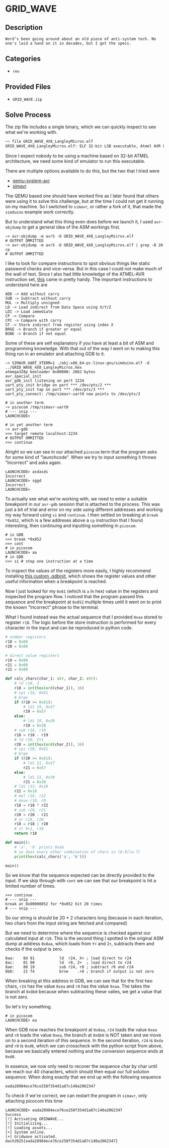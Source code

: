 # GRID_WAVE

## Description

```
Word’s been going around about an old piece of anti-system tech. No one's laid a hand on it in decades, but I got the specs.
```

## Categories

- `rev`

## Provided Files

- `GRID_WAVE.zip`

## Solve Process

The zip file includes a single binary, which we can quickly inspect to see what we're working with.

```bash
~> file GRID_WAVE_4X8_LangleyMicros.elf
GRID_WAVE_4X8_LangleyMicros.elf: ELF 32-bit LSB executable, Atmel AVR 8-bit, version 1 (SYSV), statically linked, stripped
```

Since I expect nobody to be using a machine based on 32-bit ATMEL architecture, we need some kind of emulator to run this executable.

There are multiple options available to do this, but the two that I tried were

- [qemu-system-avr](https://qemu-project.gitlab.io/qemu/system/target-avr.html)
- [simavr](https://github.com/lcgamboa/simavr)

The QEMU based one should have worked fine as I later found that others were using it to solve this challenge, but at the time I could not get it running on my machine. So I switched to `simavr`, or rather a fork of it, that made the `simduino` example work correctly.

But to understand what this thing even does before we launch it, I used `avr-objdump` to get a general idea of the ASM workings first.

```text
~> avr-objdump -m avr5 -D GRID_WAVE_4X8_LangleyMicros.elf
# OUTPUT OMMITTED
~> avr-objdump -m avr5 -D GRID_WAVE_4X8_LangleyMicros.elf | grep -B 20 cp
# OUTPUT OMMITTED
```

I like to look for compare instructions to spot obvious things like static password checks and vice-versa. But in this case I could not make much of the wall of text. Since I also had little knowledge of the ATMEL-AVR instruction set, [this](https://ww1.microchip.com/downloads/en/devicedoc/AVR-Instruction-Set-Manual-DS40002198A.pdf) came in pretty handy. The important instructions to understand here are

```text
ADD -> Add without carry
SUB -> Subtract without carry
MUL -> Multiply unsigned
LD -> Load indirect from Data Space using X/Y/Z
LDI -> Load immediate
CP -> Compare
CPC -> Compare with carry
ST -> Store indirect from register using index X
BRGE -> Branch if greater or equal
BGNE -> Branch if not equal
```

Some of these are self explanatory if you have at least a bit of ASM and programming knowledge. With that out of the way I went on to making this thing run in an emulator and attaching GDB to it.

```text
~> SIMAVR_UART_XTERM=1 ./obj-x86_64-pc-linux-gnu/simduino.elf -d ../GRID_WAVE_4X8_LangleyMicros.hex
atmega328p booloader 0x00000: 2662 bytes
avr_special_init
avr_gdb_init listening on port 1234
uart_pty_init bridge on port *** /dev/pts/2 ***
uart_pty_init tap on port *** /dev/pts/3 ***
uart_pty_connect: /tmp/simavr-uart0 now points to /dev/pts/2

# in another term
~> picocom /tmp/simavr-uart0
# --- snip ---
LAUNCHCODE>

# in yet another term
~> avr-gdb
>>> target remote localhost:1234
# OUTPUT OMMITTED
>>> continue
```

Alright so we can see in our attached `picocom` term that the program asks for some kind of "launchcode". When we try to input something it throws "Incorrect" and asks again.

```text
LAUNCHCODE> asdasds
Incorrect
LAUNCHCODE> sggd
Incorrect
LAUNCHCODE>
```

To actually see what we're working with, we need to enter a suitable breakpoint in our `avr-gdb` session that is attached to the process. This was just a bit of trial and error on my side using different addresses and working my way forward using `si` and `continue`. I then settled on breaking at `break *0x852`, which is a few addreses above a `cp` instruction that I found interesting, then continuing and inputting something in `picocom`.

```text
# in GDB
>>> break *0x852
>>> cont
# in picocom
LAUNCHCODE> aa
# in GDB
>>> si # step one instruction at a time
```

To inspect the values of the registers more easily, I highly recommend installing [this custom .gdbinit](https://github.com/cyrus-and/gdb-dashboard), which shows the register values and other useful information when a breakpoint is reached.

Now I just looked for my `0x61` (which is `a` in hex) value in the registers and inspected the program flow. I noticed that the program passed this sequence and the breakpoint at `0x852` multiple times until it went on to print the known "Incorrect" phrase to the terminal.

What I found instead was the actual sequence that I provided `0xaa` stored to register `r18`. The logic before the store instruction is performed for every character in the input and can be reproduced in python code.

```py
# number registers
r18 = 0x00
r20 = 0x00

# direct value registers
r19 = 0x00
r21 = 0x00
r22 = 0x00

def calc_chars(char_1: str, char_2: str):
    # ld r18, Z
    r18 = int(hex(ord(char_1)), 16)
    # cpi r18, 0x61
    # brge
    if (r18 >= 0x61):
        # ldi 19, 0x57
        r19 = 0x57
    else:
        # ldi 19, 0x30
        r19 = 0x30
    # sub r18, r19
    r18 = r18 - r19
    # ld r20, Z+1
    r20 = int(hex(ord(char_2)), 16)
    # cpi r20, 0x61
    # brge
    if (r20 >= 0x61):
        # ldi 21, 0x57
        r21 = 0x57
    else:
        # ldi 21, 0x30
        r21 = 0x30
    # ldi r22, 0x10
    r22 = 0x10
    # mul r18, r22
    # movw r18, r0
    r18 = r18 * r22
    # sub r20, r21
    r20 = r20 - r21
    # or r18, r20
    r18 = r18 | r20
    # st X+1, r18
    return r18

def main():
    # 'a', 'b' prints 0xab
    # so does every other combination of chars in [0-9][a-f]
    print(hex(calc_chars('a', 'b')))

main()
```

So we know that the sequence expected can be directly provided to the input. If we skip through with `cont` we can see that our breakpoint is hit a limited number of times.

```text
>>> continue
# --- snip ---
break at 0x00000852 for *0x852 hit 20 times
# --- snip ---
```

So our string is should be 20 * 2 characters long (because in each iteration, two chars from the input string are fetched and compared)

But we need to determine where the sequence is checked against our calculated input at `r18`. This is the second thing I spotted in the original ASM dump at address `0x8aa`, which loads from `Y+` and `Z+`, subtracts them and checks if the output is zero.

```text
8aa:	8d 91       	ld	r24, X+ ; load direct to r24
8ac:	01 90       	ld	r0, Z+  ; load direct to r24
8ae:	80 19       	sub	r24, r0 ; subtract r0 and r24
8b0:	21 f4       	brne	.+8 ; branch if output is not zero
```

When breaking at this address in GDB, we can see that for the first two chars, `r24` has the value `0xea` and `r0` has the value `0xaa`. The takes the branch at `0x8b0` because when subtracting these valies, we get a value that is not zero.

So let's try something.

```text
# in picocom
LAUNCHCODE> ea
```

When GDB now reaches the breakpoint at `0x8aa`, `r24` loads the value `0xea` and `r0` loads the value `0xea`, the branch at `0x8b0` is NOT taken and we move on to a second iteration of this sequence. In the second iteration, `r24` is `0xda` and `r0` is `0xd0`, which we can crosscheck with the python script from above, because we basically entered nothing and the conversion sequence ends at `0xd0`.

In essence, we now only need to recover the sequence char by char until we reach our 40 characters, which should then equal our full solution sequence. When doing exactly that we end up with the following sequence

```text
eada28984ece76ce258f354d1a87c140a2062347
```

To check if we're correct, we can restart the program in `simavr`, only attaching picocom this time

```text
LAUNCHCODE> eada28984ece76ce258f354d1a87c140a2062347
Success
[!] Activating GRIDWAVE...
[!] Initializing...
[!] Loading assets...
[+] System online.
[+] Gridwave activated.
dach2025{eada28984ece76ce258f354d1a87c140a2062347}
```
